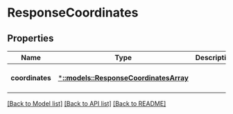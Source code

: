 # ResponseCoordinates

## Properties
Name | Type | Description | Notes
------------ | ------------- | ------------- | -------------
**coordinates** | [***::models::ResponseCoordinatesArray**](ResponseCoordinatesArray.md) |  | [optional] [default to null]

[[Back to Model list]](../README.md#documentation-for-models) [[Back to API list]](../README.md#documentation-for-api-endpoints) [[Back to README]](../README.md)


